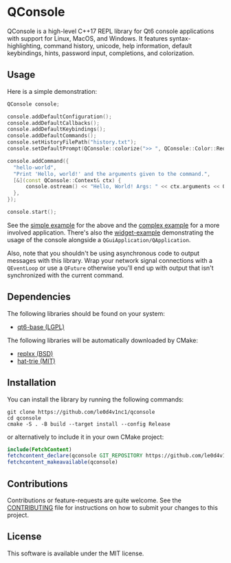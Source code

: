 # QConsole

QConsole is a high-level C++17 REPL library for Qt6 console applications with support for Linux, MacOS, and Windows. It features syntax-highlighting, command history, unicode, help information, default keybindings, hints, password input, completions, and colorization.

## Usage

Here is a simple demonstration:

```cpp
QConsole console;

console.addDefaultConfiguration();
console.addDefaultCallbacks();
console.addDefaultKeybindings();
console.addDefaultCommands();
console.setHistoryFilePath("history.txt");
console.setDefaultPrompt(QConsole::colorize(">> ", QConsole::Color::Red, QConsole::Style::Bold));

console.addCommand({
  "hello-world",
  "Print 'Hello, world!' and the arguments given to the command.",
  [&](const QConsole::Context& ctx) {
      console.ostream() << "Hello, World! Args: " << ctx.arguments << Qt::endl;
  },
});

console.start();
```

See the [simple example](./examples/example-simple) for the above and the [complex example](./examples/example-complex) for a more involved application. There's also the [widget-example](./examples/example-widgets) demonstrating the usage of the console alongside a `QGuiApplication/QApplication`.

Also, note that you shouldn't be using asynchronous code to output messages with this library. Wrap your network signal connections with a `QEventLoop` or use a `QFuture` otherwise you'll end up with output that isn't synchronized with the current command.

## Dependencies

The following libraries should be found on your system:

- [qt6-base (LGPL)](https://code.qt.io/cgit/qt/qtbase.git/)

The following libraries will be automatically downloaded by CMake:

- [replxx (BSD)](https://github.com/AmokHuginnsson/replxx)
- [hat-trie (MIT)](https://github.com/Tessil/hat-trie.git)

## Installation

You can install the library by running the following commands:

```shell
git clone https://github.com/le0d4v1nc1/qconsole
cd qconsole
cmake -S . -B build --target install --config Release
```

or alternatively to include it in your own CMake project:

```cmake
include(FetchContent)
fetchcontent_declare(qconsole GIT_REPOSITORY https://github.com/le0d4v1nc1/qconsole/ GIT_TAG 1.0.1)
fetchcontent_makeavailable(qconsole)
```

## Contributions

Contributions or feature-requests are quite welcome. See the [CONTRIBUTING](./CONTRIBUTING.md) file for instructions on how to submit your changes to this project.

## License

This software is available under the MIT license.
